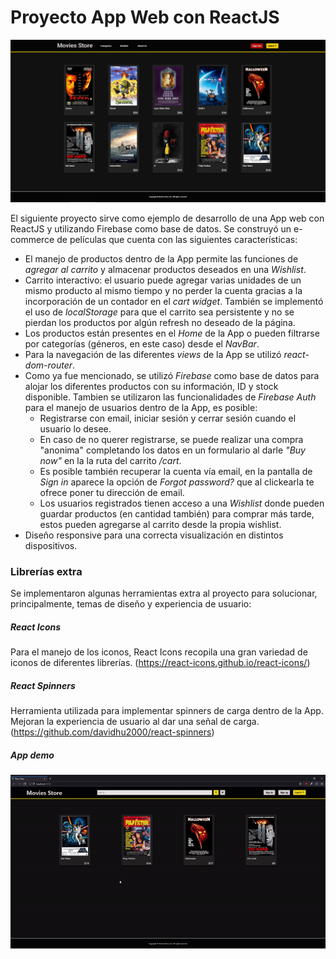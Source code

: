 # Proyecto App Web con ReactJS

<img src="/public/img/app-screenshot.PNG">

El siguiente proyecto sirve como ejemplo de desarrollo de una App web con ReactJS y utilizando Firebase como base de datos. Se construyó un e-commerce de películas que cuenta con las siguientes características:

* El manejo de productos dentro de la App permite las funciones de *agregar al carrito* y almacenar productos deseados en una *Wishlist*.
* Carrito interactivo: el usuario puede agregar varias unidades de un mismo producto al mismo tiempo y no perder la cuenta gracias a la incorporación de un contador en el *cart widget*. También se implementó el uso de *localStorage* para que el carrito sea persistente y no se pierdan los productos por algún refresh no deseado de la página.
* Los productos están presentes en el *Home* de la App o pueden filtrarse por categorías (géneros, en este caso) desde el *NavBar*.
* Para la navegación de las diferentes *views* de la App se utilizó *react-dom-router*.
* Como ya fue mencionado, se utilizó *Firebase* como base de datos para alojar los diferentes productos con su información, ID y stock disponible. Tambien se utilizaron las funcionalidades de *Firebase Auth* para el manejo de usuarios dentro de la App, es posible:
    * Registrarse con email, iniciar sesión y cerrar sesión cuando el usuario lo desee.
    * En caso de no querer registrarse, se puede realizar una compra "anonima" completando los datos en un formulario al darle *"Buy now"* en la la ruta del carrito */cart*.
    * Es posible también recuperar la cuenta vía email, en la pantalla de *Sign in* aparece la opción de *Forgot password?* que al clickearla te ofrece poner tu dirección de email.
    * Los usuarios registrados tienen acceso a una *Wishlist* donde pueden guardar productos (en cantidad también) para comprar más tarde, estos pueden agregarse al carrito desde la propia wishlist.
* Diseño responsive para una correcta visualización en distintos dispositivos.

### Librerías extra

Se implementaron algunas herramientas extra al proyecto para solucionar, principalmente, temas de diseño y experiencia de usuario:

##### React Icons
Para el manejo de los iconos, React Icons recopila una gran variedad de iconos de diferentes librerías.
(https://react-icons.github.io/react-icons/)

##### React Spinners
Herramienta utilizada para implementar spinners de carga dentro de la App. Mejoran la experiencia de usuario al dar una señal de carga.
(https://github.com/davidhu2000/react-spinners)

##### App demo

![til](app-demo.gif)
